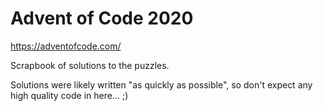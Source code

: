 # Advent of Code 2020

https://adventofcode.com/

Scrapbook of solutions to the puzzles.

Solutions were likely written "as quickly as possible", so don't expect any high quality code in here... ;)
